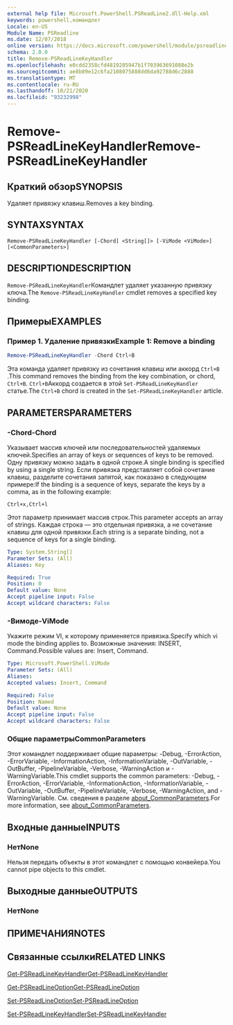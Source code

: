 ```yaml
---
external help file: Microsoft.PowerShell.PSReadLine2.dll-Help.xml
keywords: powershell,командлет
Locale: en-US
Module Name: PSReadline
ms.date: 12/07/2018
online version: https://docs.microsoft.com/powershell/module/psreadline/remove-psreadlinekeyhandler?view=powershell-5.1&WT.mc_id=ps-gethelp
schema: 2.0.0
title: Remove-PSReadLineKeyHandler
ms.openlocfilehash: e0cdd2358cfd4819285947b1f703963691088e2b
ms.sourcegitcommit: ae8b89e12c6fa2108075888dd6da92788d6c2888
ms.translationtype: MT
ms.contentlocale: ru-RU
ms.lasthandoff: 10/21/2020
ms.locfileid: "93232998"
---
```

# <span data-ttu-id="57f67-103">Remove-PSReadLineKeyHandler</span><span class="sxs-lookup"><span data-stu-id="57f67-103">Remove-PSReadLineKeyHandler</span></span>

## <span data-ttu-id="57f67-104">Краткий обзор</span><span class="sxs-lookup"><span data-stu-id="57f67-104">SYNOPSIS</span></span>
<span data-ttu-id="57f67-105">Удаляет привязку клавиш.</span><span class="sxs-lookup"><span data-stu-id="57f67-105">Removes a key binding.</span></span>

## <span data-ttu-id="57f67-106">SYNTAX</span><span class="sxs-lookup"><span data-stu-id="57f67-106">SYNTAX</span></span>

```
Remove-PSReadLineKeyHandler [-Chord] <String[]> [-ViMode <ViMode>] [<CommonParameters>]
```

## <span data-ttu-id="57f67-107">DESCRIPTION</span><span class="sxs-lookup"><span data-stu-id="57f67-107">DESCRIPTION</span></span>

<span data-ttu-id="57f67-108">`Remove-PSReadLineKeyHandler`Командлет удаляет указанную привязку ключа.</span><span class="sxs-lookup"><span data-stu-id="57f67-108">The `Remove-PSReadLineKeyHandler` cmdlet removes a specified key binding.</span></span>

## <span data-ttu-id="57f67-109">Примеры</span><span class="sxs-lookup"><span data-stu-id="57f67-109">EXAMPLES</span></span>

### <span data-ttu-id="57f67-110">Пример 1. Удаление привязки</span><span class="sxs-lookup"><span data-stu-id="57f67-110">Example 1: Remove a binding</span></span>

```powershell
Remove-PSReadLineKeyHandler -Chord Ctrl+B
```

<span data-ttu-id="57f67-111">Эта команда удаляет привязку из сочетания клавиш или аккорд `Ctrl+B` .</span><span class="sxs-lookup"><span data-stu-id="57f67-111">This command removes the binding from the key combination, or chord, `Ctrl+B`.</span></span> <span data-ttu-id="57f67-112">`Ctrl+B`Аккорд создается в этой `Set-PSReadLineKeyHandler` статье.</span><span class="sxs-lookup"><span data-stu-id="57f67-112">The `Ctrl+B` chord is created in the `Set-PSReadLineKeyHandler` article.</span></span>

## <span data-ttu-id="57f67-113">PARAMETERS</span><span class="sxs-lookup"><span data-stu-id="57f67-113">PARAMETERS</span></span>

### <span data-ttu-id="57f67-114">-Chord</span><span class="sxs-lookup"><span data-stu-id="57f67-114">-Chord</span></span>

<span data-ttu-id="57f67-115">Указывает массив ключей или последовательностей удаляемых ключей.</span><span class="sxs-lookup"><span data-stu-id="57f67-115">Specifies an array of keys or sequences of keys to be removed.</span></span> <span data-ttu-id="57f67-116">Одну привязку можно задать в одной строке.</span><span class="sxs-lookup"><span data-stu-id="57f67-116">A single binding is specified by using a single string.</span></span> <span data-ttu-id="57f67-117">Если привязка представляет собой сочетание клавиш, разделите сочетания запятой, как показано в следующем примере:</span><span class="sxs-lookup"><span data-stu-id="57f67-117">If the binding is a sequence of keys, separate the keys by a comma, as in the following example:</span></span>

`Ctrl+x,Ctrl+l`

<span data-ttu-id="57f67-118">Этот параметр принимает массив строк.</span><span class="sxs-lookup"><span data-stu-id="57f67-118">This parameter accepts an array of strings.</span></span> <span data-ttu-id="57f67-119">Каждая строка — это отдельная привязка, а не сочетание клавиш для одной привязки.</span><span class="sxs-lookup"><span data-stu-id="57f67-119">Each string is a separate binding, not a sequence of keys for a single binding.</span></span>

```yaml
Type: System.String[]
Parameter Sets: (All)
Aliases: Key

Required: True
Position: 0
Default value: None
Accept pipeline input: False
Accept wildcard characters: False
```

### <span data-ttu-id="57f67-120">-Вимоде</span><span class="sxs-lookup"><span data-stu-id="57f67-120">-ViMode</span></span>

<span data-ttu-id="57f67-121">Укажите режим VI, к которому применяется привязка.</span><span class="sxs-lookup"><span data-stu-id="57f67-121">Specify which vi mode the binding applies to.</span></span> <span data-ttu-id="57f67-122">Возможные значения: INSERT, Command.</span><span class="sxs-lookup"><span data-stu-id="57f67-122">Possible values are: Insert, Command.</span></span>

```yaml
Type: Microsoft.PowerShell.ViMode
Parameter Sets: (All)
Aliases:
Accepted values: Insert, Command

Required: False
Position: Named
Default value: None
Accept pipeline input: False
Accept wildcard characters: False
```

### <span data-ttu-id="57f67-123">Общие параметры</span><span class="sxs-lookup"><span data-stu-id="57f67-123">CommonParameters</span></span>

<span data-ttu-id="57f67-124">Этот командлет поддерживает общие параметры: -Debug, -ErrorAction, -ErrorVariable, -InformationAction, -InformationVariable, -OutVariable, -OutBuffer, -PipelineVariable, -Verbose, -WarningAction и -WarningVariable.</span><span class="sxs-lookup"><span data-stu-id="57f67-124">This cmdlet supports the common parameters: -Debug, -ErrorAction, -ErrorVariable, -InformationAction, -InformationVariable, -OutVariable, -OutBuffer, -PipelineVariable, -Verbose, -WarningAction, and -WarningVariable.</span></span> <span data-ttu-id="57f67-125">См. сведения в разделе [about_CommonParameters](http://go.microsoft.com/fwlink/?LinkID=113216).</span><span class="sxs-lookup"><span data-stu-id="57f67-125">For more information, see [about_CommonParameters](http://go.microsoft.com/fwlink/?LinkID=113216).</span></span>

## <span data-ttu-id="57f67-126">Входные данные</span><span class="sxs-lookup"><span data-stu-id="57f67-126">INPUTS</span></span>

### <span data-ttu-id="57f67-127">Нет</span><span class="sxs-lookup"><span data-stu-id="57f67-127">None</span></span>

<span data-ttu-id="57f67-128">Нельзя передать объекты в этот командлет с помощью конвейера.</span><span class="sxs-lookup"><span data-stu-id="57f67-128">You cannot pipe objects to this cmdlet.</span></span>

## <span data-ttu-id="57f67-129">Выходные данные</span><span class="sxs-lookup"><span data-stu-id="57f67-129">OUTPUTS</span></span>

### <span data-ttu-id="57f67-130">Нет</span><span class="sxs-lookup"><span data-stu-id="57f67-130">None</span></span>

## <span data-ttu-id="57f67-131">ПРИМЕЧАНИЯ</span><span class="sxs-lookup"><span data-stu-id="57f67-131">NOTES</span></span>

## <span data-ttu-id="57f67-132">Связанные ссылки</span><span class="sxs-lookup"><span data-stu-id="57f67-132">RELATED LINKS</span></span>

[<span data-ttu-id="57f67-133">Get-PSReadLineKeyHandler</span><span class="sxs-lookup"><span data-stu-id="57f67-133">Get-PSReadLineKeyHandler</span></span>](Get-PSReadLineKeyHandler.md)

[<span data-ttu-id="57f67-134">Get-PSReadLineOption</span><span class="sxs-lookup"><span data-stu-id="57f67-134">Get-PSReadLineOption</span></span>](Get-PSReadLineOption.md)

[<span data-ttu-id="57f67-135">Set-PSReadLineOption</span><span class="sxs-lookup"><span data-stu-id="57f67-135">Set-PSReadLineOption</span></span>](Set-PSReadLineOption.md)

[<span data-ttu-id="57f67-136">Set-PSReadLineKeyHandler</span><span class="sxs-lookup"><span data-stu-id="57f67-136">Set-PSReadLineKeyHandler</span></span>](Set-PSReadLineKeyHandler.md)
